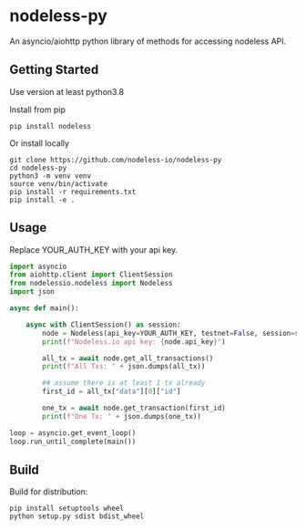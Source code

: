 # nodeless-py

An asyncio/aiohttp python library of methods for accessing nodeless API. 

## Getting Started

Use version at least python3.8

Install from pip

```
pip install nodeless
```

Or install locally

```
git clone https://github.com/nodeless-io/nodeless-py
cd nodeless-py
python3 -m venv venv
source venv/bin/activate
pip install -r requirements.txt
pip install -e .
```

## Usage

Replace YOUR_AUTH_KEY with your api key.

```py
import asyncio
from aiohttp.client import ClientSession
from nodelessio.nodeless import Nodeless
import json

async def main():

    async with ClientSession() as session:
        node = Nodeless(api_key=YOUR_AUTH_KEY, testnet=False, session=session)
        print(f"Nodeless.io api key: {node.api_key}")

        all_tx = await node.get_all_transactions()
        print(f"All Txs: " + json.dumps(all_tx))

        ## assume there is at least 1 tx already
        first_id = all_tx["data"][0]["id"]

        one_tx = await node.get_transaction(first_id)
        print(f"One Tx: " + json.dumps(one_tx))

loop = asyncio.get_event_loop()
loop.run_until_complete(main())
```

## Build

Build for distribution:

```
pip install setuptools wheel
python setup.py sdist bdist_wheel
```
